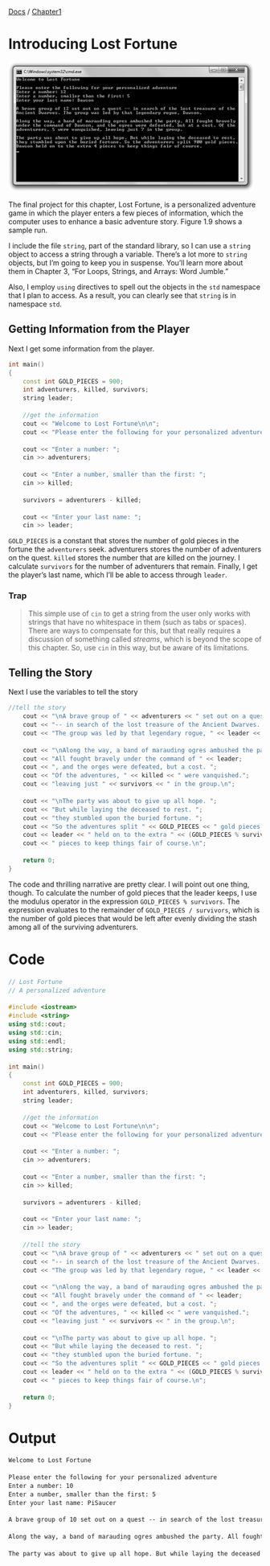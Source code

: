 [Docs](../../docs/) / [Chapter1](../)
# Introducing Lost Fortune


![ScreenShot](../../web/Beginning_Cpp_Through_Game_Programming/Image_067.gif)

The final project for this chapter, Lost Fortune, is a personalized adventure game in which the player enters a few pieces of information, which the computer uses to enhance a basic adventure story. Figure 1.9 shows a sample run.

I include the file `string`, part of the standard library, so I can use a `string` object to access a string through a variable. There’s a lot more to `string` objects, but I’m going to keep you in suspense. You’ll learn more about them in Chapter 3, “For Loops, Strings, and Arrays: Word Jumble.”

Also, I employ `using` directives to spell out the objects in the `std` namespace that I plan to access. As a result, you can clearly see that `string` is in namespace `std`.

## Getting Information from the Player

Next I get some information from the player.

```cpp
int main()
{
	const int GOLD_PIECES = 900;
	int adventurers, killed, survivors;
	string leader;

	//get the information
	cout << "Welcome to Lost Fortune\n\n";
	cout << "Please enter the following for your personalized adventure\n";

	cout << "Enter a number: ";
	cin >> adventurers;

	cout << "Enter a number, smaller than the first: ";
	cin >> killed;

	survivors = adventurers - killed;

	cout << "Enter your last name: ";
	cin >> leader;
```

`GOLD_PIECES` is a constant that stores the number of gold pieces in the fortune the `adventurers` seek. adventurers stores the number of adventurers on the quest. `killed` stores the number that are killed on the journey. I calculate `survivors` for the number of adventurers that remain. Finally, I get the player’s last name, which I’ll be able to access through `leader`.

### Trap
> This simple use of `cin` to get a string from the user only works with strings that have no whitespace in them (such as tabs or spaces). There are ways to compensate for this, but that really requires a discussion of something called *streams*, which is beyond the scope of this chapter. So, use `cin` in this way, but be aware of its limitations.

## Telling the Story

Next I use the variables to tell the story

```cpp
//tell the story
	cout << "\nA brave group of " << adventurers << " set out on a quest ";
	cout << "-- in search of the lost treasure of the Ancient Dwarves. ";
	cout << "The group was led by that legendary rogue, " << leader << " .\n";

	cout << "\nAlong the way, a band of marauding ogres ambushed the party. ";
	cout << "All fought bravely under the command of " << leader;
	cout << ", and the orges were defeated, but a cost. ";
	cout << "Of the adventures, " << killed << " were vanquished.";
	cout << "leaving just " << survivors << " in the group.\n";

	cout << "\nThe party was about to give up all hope. "; 
	cout << "But while laying the deceased to rest. ";
	cout << "they stumbled upon the buried fortune. ";
	cout << "So the adventures split " << GOLD_PIECES << " gold pieces.";
	cout << leader << " held on to the extra " << (GOLD_PIECES % survivors);
	cout << " pieces to keep things fair of course.\n";

	return 0;
}
```

The code and thrilling narrative are pretty clear. I will point out one thing, though. To calculate the number of gold pieces that the leader keeps, I use the modulus operator in the expression `GOLD_PIECES % survivors`. The expression evaluates to the remainder of `GOLD_PIECES / survivors`, which is the number of gold pieces that would be left after evenly dividing the stash among all of the surviving adventurers.

# Code
```cpp
// Lost Fortune
// A personalized adventure

#include <iostream>
#include <string>
using std::cout;
using std::cin;
using std::endl;
using std::string;

int main()
{
	const int GOLD_PIECES = 900;
	int adventurers, killed, survivors;
	string leader;

	//get the information
	cout << "Welcome to Lost Fortune\n\n";
	cout << "Please enter the following for your personalized adventure\n";

	cout << "Enter a number: ";
	cin >> adventurers;

	cout << "Enter a number, smaller than the first: ";
	cin >> killed;

	survivors = adventurers - killed;

	cout << "Enter your last name: ";
	cin >> leader;

	//tell the story
	cout << "\nA brave group of " << adventurers << " set out on a quest ";
	cout << "-- in search of the lost treasure of the Ancient Dwarves. ";
	cout << "The group was led by that legendary rogue, " << leader << " .\n";

	cout << "\nAlong the way, a band of marauding ogres ambushed the party. ";
	cout << "All fought bravely under the command of " << leader;
	cout << ", and the orges were defeated, but a cost. ";
	cout << "Of the adventures, " << killed << " were vanquished.";
	cout << "leaving just " << survivors << " in the group.\n";

	cout << "\nThe party was about to give up all hope. "; 
	cout << "But while laying the deceased to rest. ";
	cout << "they stumbled upon the buried fortune. ";
	cout << "So the adventures split " << GOLD_PIECES << " gold pieces.";
	cout << leader << " held on to the extra " << (GOLD_PIECES % survivors);
	cout << " pieces to keep things fair of course.\n";

	return 0;
}
```

# Output
```txt
Welcome to Lost Fortune

Please enter the following for your personalized adventure
Enter a number: 10
Enter a number, smaller than the first: 5
Enter your last name: PiSaucer

A brave group of 10 set out on a quest -- in search of the lost treasure of the Ancient Dwarves. The group was led by that legendary rogue, PiSaucer .

Along the way, a band of marauding ogres ambushed the party. All fought bravely under the command of PiSaucer, and the orges were defeated, but a cost. Of the adventures, 5 were vanquished.leaving just 5 in the group.

The party was about to give up all hope. But while laying the deceased to rest. they stumbled upon the buried fortune. So the adventures split 900 gold pieces.PiSaucer held on to the extra 0 pieces to keep things fair of course.
```